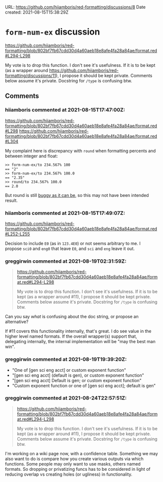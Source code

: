URL: <https://github.com/hiiamboris/red-formatting/discussions/8>
Date created: 2021-08-15T15:38:29Z

# `form-num-ex` discussion

https://github.com/hiiamboris/red-formatting/blob/802bf7fb67cdd30d4a60aeb18e8afe4fa28a84ae/format.red#L294-L298

My vote is to drop this function. I don't see it's usefulness.
If it is to be kept (as a wrapper around https://github.com/hiiamboris/red-formatting/discussions/11), I propose it should be kept private. Comments below assume it's private.
Docstring for `/type` is confusing btw.

## Comments

### hiiamboris commented at 2021-08-15T17:47:00Z:

https://github.com/hiiamboris/red-formatting/blob/802bf7fb67cdd30d4a60aeb18e8afe4fa28a84ae/format.red#L298
https://github.com/hiiamboris/red-formatting/blob/802bf7fb67cdd30d4a60aeb18e8afe4fa28a84ae/format.red#L304

My complaint here is discrepancy with `round` when formatting percents and between integer and float:
```
>> form-num-ex/to 234.567% 100
== "2"
>> form-num-ex/to 234.567% 100.0
== "2.35"
>> round/to 234.567% 100.0
== 2.0
```
But round is still [buggy as it can be](https://github.com/red/red/issues/4948), so this may not have been intended result.

### hiiamboris commented at 2021-08-15T17:49:07Z:

https://github.com/hiiamboris/red-formatting/blob/802bf7fb67cdd30d4a60aeb18e8afe4fa28a84ae/format.red#L252-L255

Decision to include `E0` (as in `123.4E0`) or not seems arbitrary to me. I propose `sci0` and `eng0` that leave `E0`, and `sci` and `eng` leave it out.

### greggirwin commented at 2021-08-19T02:31:59Z:

> https://github.com/hiiamboris/red-formatting/blob/802bf7fb67cdd30d4a60aeb18e8afe4fa28a84ae/format.red#L294-L298
> 
> My vote is to drop this function. I don't see it's usefulness.
> If it is to be kept (as a wrapper around #11), I propose it should be kept private. Comments below assume it's private.
> Docstring for `/type` is confusing btw.

Can you say _what_ is confusing about the doc string, or propose an alternative?

If #11 covers this functionality internally, that's great. I do see value in the higher level named formats. If the overall wrapper(s) support that, delegating internally, the internal implementation will be "may the best man win".

### greggirwin commented at 2021-08-19T19:39:20Z:

- "One of [gen sci eng acct] or custom exponent function" 
- "[gen sci eng acct] (default is gen), or custom exponent function" 
- "[gen sci eng acct] Default is gen; or custom exponent function" 
- "Custom exponent function or one of [gen sci eng acct]; default is gen" 


### greggirwin commented at 2021-08-24T22:57:51Z:

> https://github.com/hiiamboris/red-formatting/blob/802bf7fb67cdd30d4a60aeb18e8afe4fa28a84ae/format.red#L294-L298
> 
> My vote is to drop this function. I don't see it's usefulness.
> If it is to be kept (as a wrapper around #11), I propose it should be kept private. Comments below assume it's private.
> Docstring for `/type` is confusing btw.

I'm working on a wiki page now, with a confidence table. Something we may also want to do is compare how you create various outputs via which functions. Some people may only want to use masks, others named formats. So dropping or privatizing funcs has to be considered in light of reducing overlap vs creating holes (or ugliness) in functionality.

